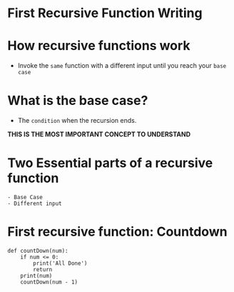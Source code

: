 # First Recursive Function Writing

# How recursive functions work

- Invoke the `same` function with a different input until you reach your `base case`

# What is the base case?

- The `condition` when the recursion ends.

**THIS IS THE MOST IMPORTANT CONCEPT TO UNDERSTAND**

# Two Essential parts of a recursive function
    - Base Case
    - Different input

# First recursive function: Countdown

    def countDown(num):
        if num <= 0:
            print('All Done')
            return
        print(num)
        countDown(num - 1)